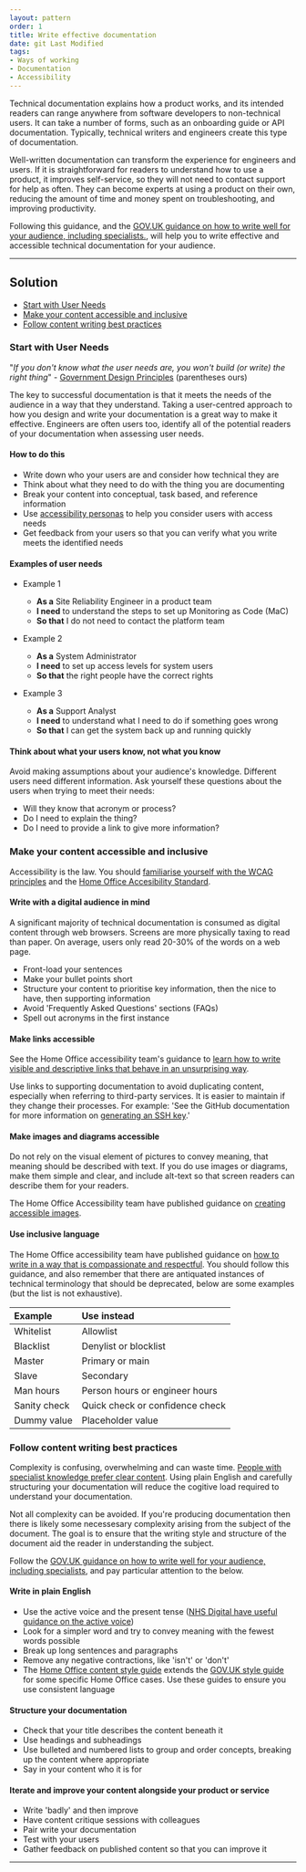 ```yaml
---
layout: pattern
order: 1
title: Write effective documentation
date: git Last Modified
tags:
- Ways of working
- Documentation
- Accessibility
---
```


Technical documentation explains how a product works, and its intended readers can range anywhere from software developers to non-technical users. It can take a number of forms, such as an onboarding guide or API documentation. Typically, technical writers and engineers create this type of documentation.

Well-written documentation can transform the experience for engineers and users. If it is straightforward for readers to understand how to use a product, it improves self-service, so they will not need to contact support for help as often. They can become experts at using a product on their own, reducing the amount of time and money spent on troubleshooting, and improving productivity.

Following this guidance, and the [GOV.UK guidance on how to write well for your audience, including specialists.](https://www.gov.uk/guidance/content-design/writing-for-gov-uk), will help you to write effective and accessible technical documentation for your audience.

---

## Solution

- [Start with User Needs](#start-with-user-needs)
- [Make your content accessible and inclusive](#make-your-content-accessible-and-inclusive)
- [Follow content writing best practices](#follow-content-writing-best-practices)

### Start with User Needs

"_If you don't know what the user needs are, you won't build (or write) the right thing_" - [Government Design Principles](https://www.gov.uk/guidance/government-design-principles#start-with-user-needs) (parentheses ours)

The key to successful documentation is that it meets the needs of the audience in a way that they understand. Taking a user-centred approach to how you design and write your documentation is a great way to make it effective. Engineers are often users too, identify all of the potential readers of your documentation when assessing user needs.

#### How to do this

- Write down who your users are and consider how technical they are
- Think about what they need to do with the thing you are documenting
- Break your content into conceptual, task based, and reference information
- Use [accessibility personas](https://alphagov.github.io/accessibility-personas/) to help you consider users with access needs
- Get feedback from your users so that you can verify what you write meets the identified needs

#### Examples of user needs

- Example 1 
  - **As a** Site Reliability Engineer in a product team
  - **I need** to understand the steps to set up Monitoring as Code (MaC)
  - **So that** I do not need to contact the platform team
    
- Example 2
  - **As a** System Administrator
  - **I need** to set up access levels for system users
  - **So that** the right people have the correct rights
    
- Example 3
  - **As a** Support Analyst
  - **I need** to understand what I need to do if something goes wrong
  - **So that** I can get the system back up and running quickly

#### Think about what your users know, not what you know

Avoid making assumptions about your audience's knowledge. Different users need different information. Ask yourself these questions about the users when trying to meet their needs:

- Will they know that acronym or process?
- Do I need to explain the thing?
- Do I need to provide a link to give more information?

### Make your content accessible and inclusive

Accessibility is the law. You should  [familiarise yourself with the WCAG principles](https://www.gov.uk/service-manual/helping-people-to-use-your-service/understanding-wcag) and the [Home Office Accesibility Standard](https://design.homeoffice.gov.uk/accessibility/standard).

#### Write with a digital audience in mind

A significant majority of technical documentation is consumed as digital content through web browsers. Screens are more physically taxing to read than paper. On average, users only read 20-30% of the words on a web page.

- Front-load your sentences
- Make your bullet points short
- Structure your content to prioritise key information, then the nice to have, then supporting information
- Avoid 'Frequently Asked Questions' sections (FAQs)
- Spell out acronyms in the first instance

#### Make links accessible

See the Home Office accessibility team's guidance to [learn how to write visible and descriptive links that behave in an unsurprising way](https://design.homeoffice.gov.uk/accessibility/links).

Use links to supporting documentation to avoid duplicating content, especially when referring to third-party services. It is easier to maintain if they change their processes. For example: 'See the GitHub documentation for more information on [generating an SSH key](https://docs.github.com/en/authentication/connecting-to-github-with-ssh/generating-a-new-ssh-key-and-adding-it-to-the-ssh-agent).'

#### Make images and diagrams accessible

Do not rely on the visual element of pictures to convey meaning, that meaning should be described with text. If you do use images or diagrams, make them simple and clear, and include alt-text so that screen readers can describe them for your readers.

The Home Office Accessibility team have published guidance on [creating accessible images](https://design.homeoffice.gov.uk/accessibility/images).

#### Use inclusive language

The Home Office accessibility team have published guidance on [how to write in a way that is compassionate and respectful](https://design.homeoffice.gov.uk/accessibility/inclusive-language). You should follow this guidance, and also remember that there are antiquated instances of technical terminology that should be deprecated, below are some examples (but the list is not exhaustive).

| Example | Use instead |
|:---|:---|
| Whitelist | Allowlist |
| Blacklist | Denylist or blocklist |
| Master | Primary or main |
| Slave | Secondary |
| Man hours | Person hours or engineer hours |
| Sanity check | Quick check or confidence check |
| Dummy value | Placeholder value |

### Follow content writing best practices

Complexity is confusing, overwhelming and can waste time. [People with specialist knowledge prefer clear content](https://gds.blog.gov.uk/2014/02/17/guest-post-clarity-is-king-the-evidence-that-reveals-the-desperate-need-to-re-think-the-way-we-write/). Using plain English and carefully structuring your documentation will reduce the cogitive load required to understand your documentation.

Not all complexity can be avoided. If you're producing documentation then there is likely some necessesary complexity arising from the subject of the document. The goal is to ensure that the writing style and structure of the document aid the reader in understanding the subject.

Follow the [GOV.UK guidance on how to write well for your audience, including specialists](https://www.gov.uk/guidance/content-design/writing-for-gov-uk), and pay particular attention to the below.

#### Write in plain English

- Use the active voice and the present tense ([NHS Digital have useful guidance on the active voice](https://digital.nhs.uk/about-nhs-digital/corporate-information-and-documents/our-style-guidelines/content-style-guide/a-to-z-of-writing#active,-passive))
- Look for a simpler word and try to convey meaning with the fewest words possible
- Break up long sentences and paragraphs
- Remove any negative contractions, like 'isn't' or 'don't'
- The [Home Office content style guide](https://design.homeoffice.gov.uk/content-style-guide) extends the [GOV.UK style guide](https://www.gov.uk/guidance/style-guide) for some specific Home Office cases. Use these guides to ensure you use consistent language

#### Structure your documentation

- Check that your title describes the content beneath it
- Use headings and subheadings
- Use bulleted and numbered lists to group and order concepts, breaking up the content where appropriate
- Say in your content who it is for

#### Iterate and improve your content alongside your product or service

- Write 'badly' and then improve
- Have content critique sessions with colleagues
- Pair write your documentation
- Test with your users
- Gather feedback on published content so that you can improve it

---
